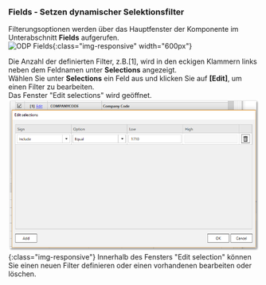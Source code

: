 ### Fields - Setzen dynamischer Selektionsfilter
Filterungsoptionen werden über das Hauptfenster der Komponente im Unterabschnitt **Fields** aufgerufen. <br/>
![ODP Fields](/img/content/odp/odp-fiter.png){:class="img-responsive" width="600px"}

Die Anzahl der definierten Filter, z.B.[1], wird in den eckigen Klammern links neben dem Feldnamen unter **Selections** angezeigt.<br/>
Wählen Sie unter **Selections** ein Feld aus und klicken Sie auf **[Edit]**, um einen Filter zu bearbeiten.<br/>
Das Fenster "Edit selections" wird geöffnet. 
<br/>
![ODP ABAP CDS View Filter](/img/content/odp/odp-component-cds-costcenter-03-filter.png){:class="img-responsive"}
Innerhalb des Fensters "Edit selection" können Sie einen neuen Filter definieren oder einen vorhandenen bearbeiten oder löschen.






